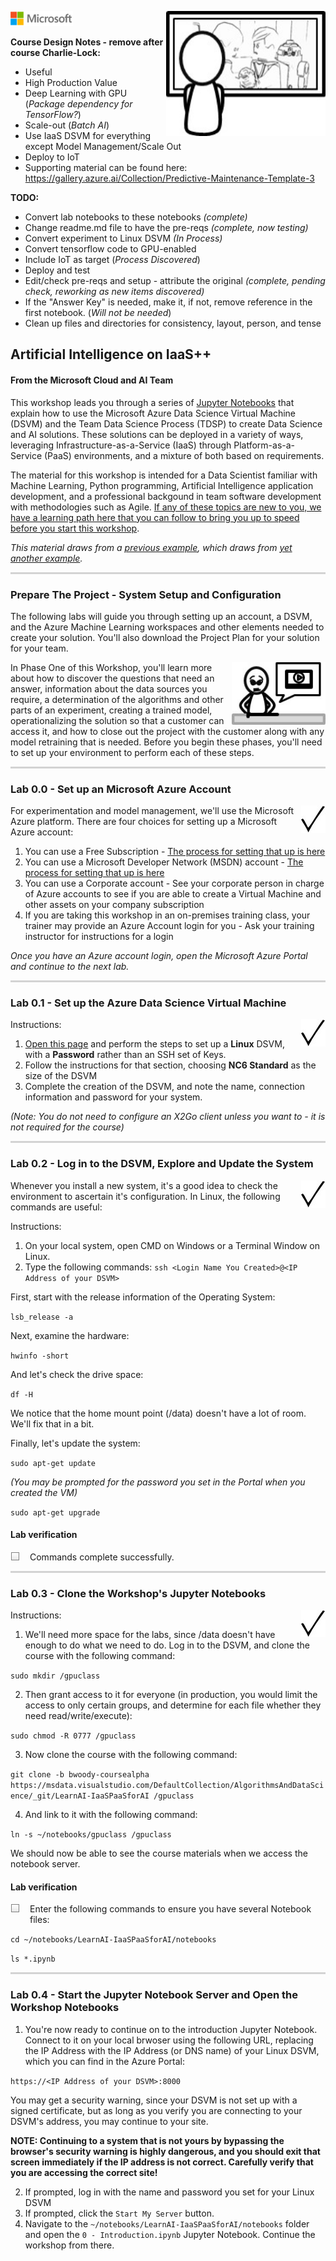 ![](notebooks/assets/solutions-microsoft-logo-small.png)
<img src="notebooks/assets/ai.jpg" style="height:200px;float:right;vertical-align:text-top">

**Course Design Notes - remove after course Charlie-Lock:**

  -  Useful
  -  High Production Value
  -  Deep Learning with GPU (*Package dependency for TensorFlow?*)
  -  Scale-out (*Batch AI*)
  -  Use IaaS DSVM for everything except Model Management/Scale Out
  -  Deploy to IoT
  -  Supporting material can be found here: https://gallery.azure.ai/Collection/Predictive-Maintenance-Template-3 
  
**TODO:**
  - Convert lab notebooks to these notebooks *(complete)*
  - Change readme.md file to have the pre-reqs *(complete, now testing)*
  - Convert experiment to Linux DSVM *(In Process)*
  - Convert tensorflow code to GPU-enabled
  - Include IoT as target (*Process Discovered*)
  - Deploy and test
  - Edit/check pre-reqs and setup - attribute the original *(complete, pending check, reworking as new items discovered)*
  - If the "Answer Key" is needed, make it, if not, remove reference in the first notebook. (*Will not be needed*)
  - Clean up files and directories for consistency, layout, person, and tense

## Artificial Intelligence on IaaS++

#### From the Microsoft Cloud and AI Team

This workshop leads you through a series of [Jupyter Notebooks](https://jupyter-notebook-beginner-guide.readthedocs.io/en/latest/what_is_jupyter.html) that explain how to use the Microsoft Azure Data Science Virtual Machine (DSVM) and the Team Data Science Process (TDSP) to create Data Science and AI solutions. These solutions can be deployed in a variety of ways, leveraging Infrastructure-as-a-Service (IaaS) through Platform-as-a-Service (PaaS) environments, and a mixture of both based on requirements. 

The material for this workshop is intended for a Data Scientist familiar with Machine Learning, Python programming, Artificial Intelligence application development, and a professional backgound in team software development with methodologies such as Agile. [If any of these topics are new to you, we have a learning path here that you can follow to bring you up to speed before you start this workshop](https://github.com/Azure/learnAnalytics-CreatingSolutionswiththeTeamDataScienceProcess/blob/master/Instructions/Learning%20Path%20-%20Creating%20Solutions%20with%20the%20Team%20Data%20Science%20Process.md).

*This material draws from a [previous example](https://docs.microsoft.com/en-us/azure/machine-learning/desktop-workbench/scenario-deep-learning-for-predictive-maintenance), which draws from [yet another example](https://gallery.azure.ai/Collection/Predictive-Maintenance-Template-3).* 
    
<p style="border-bottom: 3px solid lightgrey;"></p>

### Prepare The Project - System Setup and Configuration

The following labs will guide you through setting up an account, a DSVM, and the Azure Machine Learning workspaces and other elements needed to create your solution. You'll also download the Project Plan for your solution for your team. 

<img src="notebooks/assets/dothings.jpg" style="height:100px;float:right;vertical-align:text-top">

In Phase One of this Workshop, you'll learn more about how to discover the questions that need an answer, information about the data sources you require, a determination of the algorithms and other parts of an experiment, creating a trained model, operationalizing the solution so that a customer can access it, and how to close out the project with the customer along with any model retraining that is needed. Before you begin these phases, you'll need to set up your environment to perform each of these steps. 

<p style="border-bottom: 3px solid lightgrey;"></p>

### Lab 0.0 - Set up an Microsoft Azure Account

<img src="notebooks/assets/checkmark.jpg" style="float:right;vertical-align:text-top">

For experimentation and model management, we'll use the Microsoft Azure platform. There are four choices for setting up a Microsoft Azure account:

1. You can use a Free Subscription - [The process for setting that up is here](https://azure.microsoft.com/en-us/free/)
2. You can use a Microsoft Developer Network (MSDN) account - [The process for setting that up is here](https://azure.microsoft.com/en-us/pricing/member-offers/credit-for-visual-studio-subscribers/)
3. You can use a Corporate account - See your corporate person in charge of Azure accounts to see if you are able to create a Virtual Machine and other assets on your company subscription
4. If you are taking this workshop in an on-premises training class, your trainer  may provide an Azure Account login for you - Ask your training instructor for instructions for a login

*Once you have an Azure account login, open the Microsoft Azure Portal and continue to the next lab.*

<p style="border-bottom: 3px solid lightgrey;"></p>

### Lab 0.1  - Set up the Azure Data Science Virtual Machine

<img src="notebooks/assets/checkmark.jpg" style="float:right;vertical-align:text-top">

Instructions:
1. [Open this page](https://docs.microsoft.com/en-us/azure/machine-learning/data-science-virtual-machine/provision-deep-learning-dsvm) and perform the steps to set up a **Linux** DSVM, with a **Password** rather than an SSH set of Keys.
2. Follow the instructions for that section, choosing **NC6 Standard** as the size of the DSVM
3. Complete the creation of the DSVM, and note the name, connection information and password for your system.

*(Note: You do not need to configure an X2Go client unless you want to - it is not required for the course)*

<p style="border-bottom: 3px solid lightgrey;"></p>

### Lab 0.2 - Log in to the DSVM, Explore and Update the System

<img src="notebooks/assets/checkmark.jpg" style="float:right;vertical-align:text-top">

Whenever you install a new system, it's a good idea to check the environment to ascertain it's configuration. In Linux, the following commands are useful:

Instructions:
1. On your local system, open CMD on Windows or a Terminal Window on Linux. 
2. Type the following commands:
`ssh <Login Name You Created>@<IP Address of your DSVM>`

First, start with the release information of the Operating System:

`lsb_release -a`

Next, examine the hardware: 

`hwinfo -short`

And let's check the drive space:

`df -H`

We notice that the home mount point (/data) doesn't have a lot of room. We'll fix that in a bit.

Finally, let's update the system:

`sudo apt-get update`

*(You may be prompted for the password you set in the Portal when you created the VM)*

`sudo apt-get upgrade`

#### Lab verification
<p><img style="float: left; margin: 0px 15px 15px 0px;" src="./assets/checkbox.png">Commands complete successfully.</p> 
 
<p style="border-bottom: 3px solid lightgrey;"></p>

### Lab 0.3 - Clone the Workshop's Jupyter Notebooks

<img src="notebooks/assets/checkmark.jpg" style="float:right;vertical-align:text-top">


Instructions:
1. We'll need more space for the labs, since /data doesn't have enough to do what we need to do. Log in to the DSVM, and clone the course with the following command:

`sudo mkdir /gpuclass`

2. Then grant access to it for everyone (in production, you would limit the access to only certain groups, and determine for each file whether they need read/write/execute):

`sudo chmod -R 0777 /gpuclass`

3. Now clone the course with the following command:

`git clone -b bwoody-coursealpha https://msdata.visualstudio.com/DefaultCollection/AlgorithmsAndDataScience/_git/LearnAI-IaaSPaaSforAI /gpuclass`

4. And link to it with the following command:

`ln -s ~/notebooks/gpuclass /gpuclass`

We should now be able to see the course materials when we access the notebook server. 

#### Lab verification
<p><img style="float: left; margin: 0px 15px 15px 0px;" src="./assets/checkbox.png">Enter the following commands to ensure you have several Notebook files:</p> 

`cd ~/notebooks/LearnAI-IaaSPaaSforAI/notebooks`

`ls *.ipynb`

<p style="border-bottom: 3px solid lightgrey;"></p>

### Lab 0.4 - Start the Jupyter Notebook Server and Open the Workshop Notebooks

1. You're now ready to continue on to the introduction Jupyter Notebook. Connect to it on your local brwoser using the following URL, replacing the IP Address with the IP Address (or DNS name) of your Linux DSVM, which you can find in the Azure Portal: 

`https://<IP Address of your DSVM>:8000`

You may get a security warning, since your DSVM is not set up with a signed certificate, but as long as you verify you are connecting to your DSVM's address, you may continue to your site. 

**NOTE: Continuing to a system that is not yours by bypassing the browser's security warning is highly dangerous, and you should exit that screen immediately if the IP address is not correct. Carefully verify that you are accessing the correct site!**

2. If prompted, log in with the name and password you set for your Linux DSVM
3. If prompted, click the `Start My Server` button.
4. Navigate to the `~/notebooks/LearnAI-IaaSPaaSforAI/notebooks` folder and open the `0 - Introduction.ipynb` Jupyter Notebook. Continue the workshop from there. 
